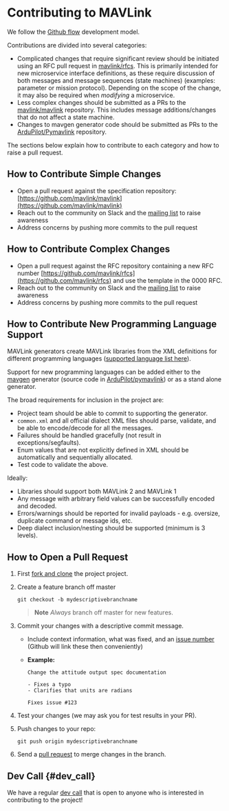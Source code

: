 # Contributing to MAVLink

We follow the [Github flow](https://guides.github.com/introduction/flow/) development model.

Contributions are divided into several categories: 
- Complicated changes that require significant review should be initiated using an RFC pull request in [mavlink/rfcs](https://github.com/mavlink/rfcs).
  This is primarily intended for new microservice interface definitions, as these require discussion of both messages and message sequences (state machines) \(examples: parameter or mission protocol\). Depending on the scope of the change, it may also be required when *modifying* a microservice.
- Less complex changes should be submitted as a PRs to the [mavlink/mavlink](https://github.com/mavlink/mavlink) repository. This includes message additions/changes that do not affect a state machine.
- Changes to mavgen generator code should be submitted as PRs to the [ArduPilot/Pymavlink](https://github.com/ArduPilot/pymavlink) repository.

The sections below explain how to contribute to each category and how to raise a pull request.

## How to Contribute Simple Changes

* Open a pull request against the specification repository: [https://github.com/mavlink/mavlink](https://github.com/mavlink/mavlink)
* Reach out to the community on Slack and the [mailing list](https://groups.google.com/forum/#!forum/mavlink) to raise awareness
* Address concerns by pushing more commits to the pull request

## How to Contribute Complex Changes

* Open a pull request against the RFC repository containing a new RFC number [https://github.com/mavlink/rfcs](https://github.com/mavlink/rfcs) and use the template in the 0000 RFC.
* Reach out to the community on Slack and the [mailing list](https://groups.google.com/forum/#!forum/mavlink) to raise awareness
* Address concerns by pushing more commits to the pull request

## How to Contribute New Programming Language Support

MAVLink generators create MAVLink libraries from the XML definitions for different programming languages ([supported language list here](../README.md#supported_languages)).

Support for new programming languages can be added either to the [mavgen](../getting_started/generate_libraries.md#mavgen) generator (source code in [ArduPilot/pymavlink](https://github.com/ArduPilot/pymavlink)) or as a stand alone generator.

The broad requirements for inclusion in the project are:
- Project team should be able to commit to supporting the generator. 
- `common.xml` and all official dialect XML files should parse, validate, and be able to encode/decode for all the messages.
- Failures should be handled gracefully (not result in exceptions/segfaults).
- Enum values that are not explicitly defined in XML should be automatically and sequentially allocated.
- Test code to validate the above.

Ideally:
- Libraries should support both MAVLink 2 and MAVLink 1
- Any message with arbitrary field values can be successfully encoded and decoded.
- Errors/warnings should be reported for invalid payloads - e.g. oversize, duplicate command or message ids, etc.
- Deep dialect inclusion/nesting should be supported (minimum is 3 levels).


## How to Open a Pull Request

1. First [fork and clone](https://help.github.com/articles/fork-a-repo) the project project.
2. Create a feature branch off master

   ```
   git checkout -b mydescriptivebranchname
   ```

   > **Note** _Always_ branch off master for new features.

3. Commit your changes with a descriptive commit message.

   * Include context information, what was fixed, and an [issue number](https://github.com/mavlink/mavlink) \(Github will link these then conveniently\)
   * **Example:**

     ```
     Change the attitude output spec documentation

     - Fixes a typo
     - Clarifies that units are radians

     Fixes issue #123
     ```

4. Test your changes \(we may ask you for test results in your PR\).

5. Push changes to your repo:

   ```
   git push origin mydescriptivebranchname
   ```

6. Send a [pull request](https://github.com/mavlink/mavlink/compare/) to merge changes in the branch.


## Dev Call {#dev_call}

We have a regular [dev call](../about/support.md#dev_call) that is open to anyone who is interested in contributing to the project!
